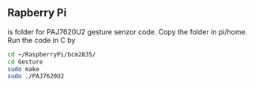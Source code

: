 ## Rapberry Pi
is folder for PAJ7620U2 gesture senzor code. Copy the folder in pi/home.
Run the code  in C by
```bash
cd ~/RaspberryPi/bcm2835/
cd Gesture
sudo make
sudo ./PAJ7620U2
```

